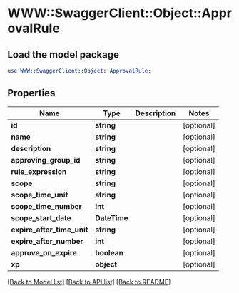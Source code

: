 # WWW::SwaggerClient::Object::ApprovalRule

## Load the model package
```perl
use WWW::SwaggerClient::Object::ApprovalRule;
```

## Properties
Name | Type | Description | Notes
------------ | ------------- | ------------- | -------------
**id** | **string** |  | [optional] 
**name** | **string** |  | [optional] 
**description** | **string** |  | [optional] 
**approving_group_id** | **string** |  | [optional] 
**rule_expression** | **string** |  | [optional] 
**scope** | **string** |  | [optional] 
**scope_time_unit** | **string** |  | [optional] 
**scope_time_number** | **int** |  | [optional] 
**scope_start_date** | **DateTime** |  | [optional] 
**expire_after_time_unit** | **string** |  | [optional] 
**expire_after_number** | **int** |  | [optional] 
**approve_on_expire** | **boolean** |  | [optional] 
**xp** | **object** |  | [optional] 

[[Back to Model list]](../README.md#documentation-for-models) [[Back to API list]](../README.md#documentation-for-api-endpoints) [[Back to README]](../README.md)



